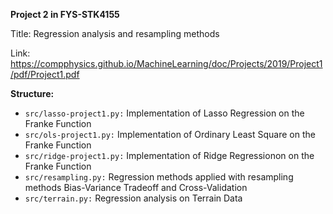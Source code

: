 **Project 2 in FYS-STK4155**

Title: Regression analysis and resampling methods

Link: https://compphysics.github.io/MachineLearning/doc/Projects/2019/Project1/pdf/Project1.pdf


**Structure:**

- `src/lasso-project1.py:` Implementation of Lasso Regression on the Franke Function
- `src/ols-project1.py:` Implementation of Ordinary Least Square on the Franke Function
- `src/ridge-project1.py:` Implementation of Ridge Regressionon on the Franke Function
- `src/resampling.py:` Regression methods applied with resampling methods Bias-Variance Tradeoff and Cross-Validation
- `src/terrain.py:` Regression analysis on Terrain Data
